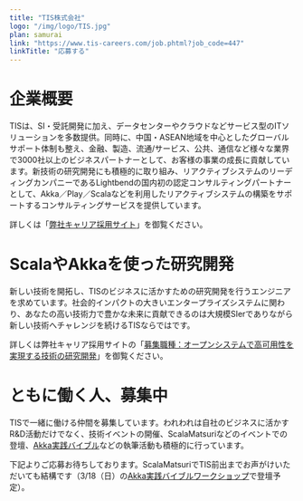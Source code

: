 ```yaml
---
title: "TIS株式会社"
logo: "/img/logo/TIS.jpg"
plan: samurai
link: "https://www.tis-careers.com/job.phtml?job_code=447"
linkTitle: "応募する"
---
```

# 企業概要
TISは、SI・受託開発に加え、データセンターやクラウドなどサービス型のITソリューションを多数提供。同時に、中国・ASEAN地域を中心としたグローバルサポート体制も整え、金融、製造、流通/サービス、公共、通信など様々な業界で3000社以上のビジネスパートナーとして、お客様の事業の成長に貢献しています。新技術の研究開発にも積極的に取り組み、リアクティブシステムのリーディングカンパニーであるLightbendの国内初の認定コンサルティングパートナーとして、Akka／Play／Scalaなどを利用したリアクティブシステムの構築をサポートするコンサルティングサービスを提供しています。

詳しくは「[弊社キャリア採用サイト](https://www.tis.co.jp/career/)」を御覧ください。

# ScalaやAkkaを使った研究開発
新しい技術を開拓し、TISのビジネスに活かすための研究開発を行うエンジニアを求めています。社会的インパクトの大きいエンタープライズシステムに関わり、あなたの高い技術力で豊かな未来に貢献できるのは大規模SIerでありながら新しい技術へチャレンジを続けるTISならではです。

詳しくは弊社キャリア採用サイトの「[募集職種：オープンシステムで高可用性を実現する技術の研究開発](https://www.tis-careers.com/job.phtml?job_code=447)」を御覧ください。

# ともに働く人、募集中
TISで一緒に働ける仲間を募集しています。われわれは自社のビジネスに活かすR&D活動だけでなく、技術イベントの開催、ScalaMatsuriなどのイベントでの登壇、[Akka実践バイブル](https://www.shoeisha.co.jp/book/campaign/akka/)などの執筆活動も積極的に行っています。

下記よりご応募お待ちしております。ScalaMatsuriでTIS前出までお声がけいただいても結構です（3/18（日）の[Akka実践バイブルワークショップ](http://2018.scalamatsuri.org/ja/candidates/YugoMaede_1/)で登壇予定）。